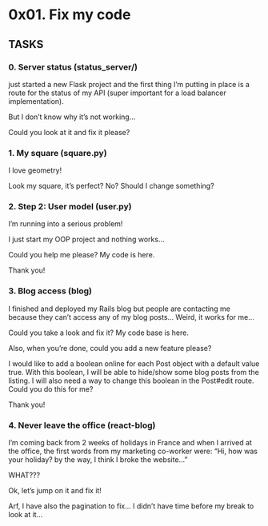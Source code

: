 # 0x01. Fix my code

## TASKS

### 0. Server status (status_server/) 
 just started a new Flask project and the first thing I’m putting in place is a route for the status of my API (super important for a load balancer implementation).

But I don’t know why it’s not working…

Could you look at it and fix it please?

### 1. My square (square.py)
I love geometry!

Look my square, it’s perfect? No? Should I change something?

### 2. Step 2: User model (user.py)
I’m running into a serious problem!

I just start my OOP project and nothing works…

Could you help me please? My code is here.

Thank you!

### 3. Blog access (blog)
I finished and deployed my Rails blog but people are contacting me because they can’t access any of my blog posts… Weird, it works for me…

Could you take a look and fix it? My code base is here.

Also, when you’re done, could you add a new feature please?

I would like to add a boolean online for each Post object with a default value true. With this boolean, I will be able to hide/show some blog posts from the listing. I will also need a way to change this boolean in the Post#edit route. Could you do this for me?

Thank you!

### 4. Never leave the office (react-blog)
I’m coming back from 2 weeks of holidays in France and when I arrived at the office, the first words from my marketing co-worker were: “Hi, how was your holiday? by the way, I think I broke the website…”

WHAT???

Ok, let’s jump on it and fix it!

Arf, I have also the pagination to fix… I didn’t have time before my break to look at it…
